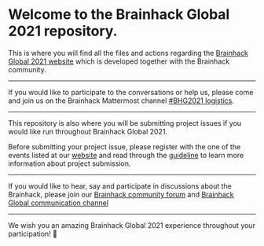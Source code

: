 # Welcome to the Brainhack Global 2021 repository. 

This is where you will find all the files and actions regarding 
the [Brainhack Global 2021 website](https://brainhack.org/global2021/) 
which is developed together with the Brainhack community. 

---

If you would like to participate to the conversations or help us, 
please come and join us on the Brainhack Mattermost channel 
[#BHG2021 logistics](https://mattermost.brainhack.org/brainhack/channels/brainhack_global-logistics).

---

This repository is also where you will be submitting project issues if you would like run throughout Brainhack Global 2021. 

Before submitting your project issue, please register with the one of the events listed 
at our [website](https://brainhack.org/global2021/events/) 
and read through the [guideline](https://brainhack.org/global2021/projects/) 
to learn more information about project submission.

---

If you would like to hear, say and participate in discussions about the Brainhack, 
please join our [Brainhack community forum](https://mattermost.brainhack.org/brainhack/) 
and [Brainhack Global communication channel](https://mattermost.brainhack.org/brainhack/channels/brainhack-global)

---

We wish you an amazing Brainhack Global 2021 experience throughout your participation! :tada:


